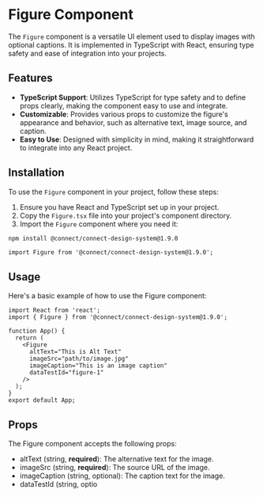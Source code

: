 # Figure Component

The `Figure` component is a versatile UI element used to display images with optional captions. It is implemented in TypeScript with React, ensuring type safety and ease of integration into your projects.

## Features

- **TypeScript Support**: Utilizes TypeScript for type safety and to define props clearly, making the component easy to use and integrate.
- **Customizable**: Provides various props to customize the figure's appearance and behavior, such as alternative text, image source, and caption.
- **Easy to Use**: Designed with simplicity in mind, making it straightforward to integrate into any React project.

## Installation

To use the `Figure` component in your project, follow these steps:

1. Ensure you have React and TypeScript set up in your project.
2. Copy the `Figure.tsx` file into your project's component directory.
3. Import the `Figure` component where you need it:

```bash
npm install @connect/connect-design-system@1.9.0
```

```tsx
import Figure from '@connect/connect-design-system@1.9.0';
```

## Usage

Here's a basic example of how to use the Figure component:

```tsx
import React from 'react';
import { Figure } from '@connect/connect-design-system@1.9.0';

function App() {
  return (
    <Figure
      altText="This is Alt Text"
      imageSrc="path/to/image.jpg"
      imageCaption="This is an image caption"
      dataTestId="figure-1"
    />
  );
}
export default App;
```

## Props

The Figure component accepts the following props:

- altText (string, **required**): The alternative text for the image.
- imageSrc (string, **required**): The source URL of the image.
- imageCaption (string, optional): The caption text for the image.
- dataTestId (string, optio
